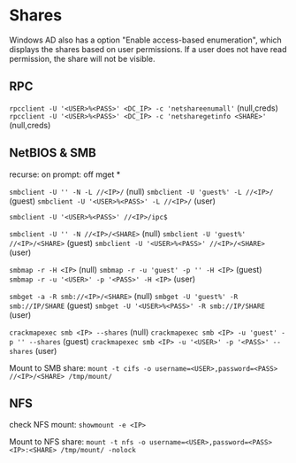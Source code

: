 # Shares
Windows AD also has a option "Enable access-based enumeration", which displays the shares based on user permissions. If a user does not have read permission, the share will not be visible.

## RPC
`rpcclient -U '<USER>%<PASS>' <DC_IP> -c 'netshareenumall'` (null,creds)
`rpcclient -U '<USER>%<PASS>' <DC_IP> -c 'netsharegetinfo <SHARE>'` (null,creds)

## NetBIOS & SMB
recurse: on
prompt: off
mget *

`smbclient -U '' -N -L //<IP>/` (null)
`smbclient -U 'guest%' -L //<IP>/` (guest)
`smbclient -U '<USER>%<PASS>' -L //<IP>/` (user)

`smbclient -U '<USER>%<PASS>' //<IP>/ipc$`

`smbclient -U '' -N //<IP>/<SHARE>` (null)
`smbclient -U 'guest%' //<IP>/<SHARE>` (guest)
`smbclient -U '<USER>%<PASS>' //<IP>/<SHARE>` (user)

`smbmap -r -H <IP>` (null)
`smbmap -r -u 'guest' -p '' -H <IP>` (guest)
`smbmap -r -u '<USER>' -p '<PASS>' -H <IP>` (user)

`smbget -a -R smb://<IP>/<SHARE>` (null)
`smbget -U 'guest%' -R smb://IP/SHARE` (guest)
`smbget -U '<USER>%<PASS>' -R smb://IP/SHARE` (user)

`crackmapexec smb <IP> --shares` (null)
`crackmapexec smb <IP> -u 'guest' -p '' --shares` (guest)
`crackmapexec smb <IP> -u '<USER>' -p '<PASS>' --shares` (user)

Mount to SMB share:
`mount -t cifs -o username=<USER>,password=<PASS> //<IP>/<SHARE> /tmp/mount/`

## NFS
check NFS mount:
`showmount -e <IP>`

Mount to NFS share:
`mount -t nfs -o username=<USER>,password=<PASS> <IP>:<SHARE> /tmp/mount/ -nolock`